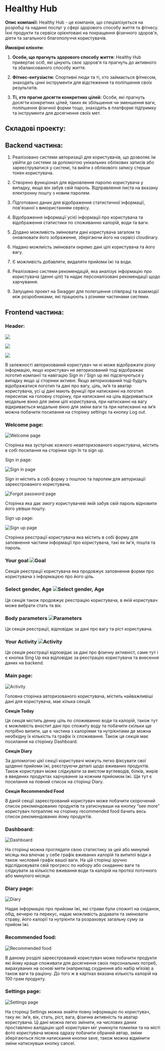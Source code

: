 # Healthy Hub

**Опис компанії:** Healthy Hub - це компанія, що спеціалізується на розробці та
наданні послуг у сфері здорового способу життя та фітнесу. Їхні продукти та
сервіси орієнтовані на покращення фізичного здоров'я, діети та загального
благополуччя користувачів.

**Ймовірні клієнти:**

1. **Особи, що прагнуть здорового способу життя:** Healthy Hub привертає осіб,
   які цінують своє здоров'я та прагнуть до активного та збалансованого способу
   життя.

2. **Фітнес-ентузіасти:** Спортивні люди та ті, хто займається фітнесом,
   знаходять цінні інструменти для відстеження та поліпшення своїх результатів.

3. **Ті, хто прагне досягти конкретних цілей:** Особи, які прагнуть досягти
   конкретних цілей, таких як збільшення чи зменшення ваги, поліпшення фізичної
   форми тощо, знаходять в платформі підтримку та інструменти для досягнення
   своїх мет.

## Складові проекту:

## Backend частина:

1. Реалізовано системи авторизації для користувачів, що дозволяє їм увійти до
   системи за допомогою унікальних облікових записів або зареєструватися у
   системі, та вийти з облікового запису стерши токен користувача.

2. Створено функціонал для відновлення паролю користувача у випадку, якщо він
   забув свій пароль. Відправлення листа на вказану електронну пошту з новим
   паролем.

3. Підготовано даних для відображення статистичної інформації, пов'язаної з
   використанням сервісу.

4. Відображення інформації усієї інформації про користувача та відображення
   статистики по споживанню калорій, води та ваги.

5. Додано можливість змінювати дані користувача загалом та оновлювати його
   зображення, зберігаючи його на сервісі cloudinary.

6. Надано можлиість змінювати окремо дані цілі користувача та його вагу.

7. Є можливість добавляти, видаляти прийоми їжі та води.

8. Реалізовано системи рекомендацій, яка аналізує інформацію про користувача
   (денні цілі) та надає персоналізовані рекомендації щодо харчування.

9. Запущено проект на Swagger для полегшення співпраці та взаємодії між
   розробниками, які працюють з різними частинами системи.

## Frontend частина:

### Header:

![](./assets/headerNonAuth.png)

![](./assets/headerOnSignIn.png)

![](./assets/authHeader.png)

В залежності авторизований користувач чи ні може відображати різну інформацію,
якщо користувач не авторизований тоді відображає логотип компанії та навігацію
Sign in / Sign up які підсвічуються у випадку якщо ці сторінки активні. Якщо
авторизований тоді будуть відображатися логотип та дані про вагу, ціль, ім’я та
аватар користувача, усі ці дані мають функції при натисканні на логотип
пересилає на головну сторінку, при натисканні на ціль відкривається модальне
вікно для зміни цілі користувача, при натисканні на вагу відкривається модальне
вікно для зміни ваги та при натисканні на ім’я можна побачити посилання на
сторінку settings та кнопку Log out.

### Welcome page:

![Welcome page](./assets/welcomePage.png)

Сторінка яка зустрічає кожного неавторизованого користувача, містить в собі
посилання на сторінки sign In та sign up.

Sign in page:

![Sign in page](./assets/signIn.png)

Sign in містить в собі форму з поштою та паролем для авторизації зареєстрованого
користувача.

![Forgot password page](./assets/forgot.png)

Сторінка яка дає змогу користувачеві якій забув свій пароль відновити його
увівши пошту.

Sign up page:

![Sign up page](./assets/signUp.png)

Сторінка реєстрації користувача яка містить в собі форму для заповнення частини
інформації про користувача, такі як ім'я, пошта та пароль.

### Your goal ![Goal](./assets/goal.png)

Секція реєстрації користувача яка продовжує заповнення форми про користувача з
інформацією про його ціль.

### Select gender, Age ![Select gender, Age](./assets/gender.png)

Ця секція також продовжує реєстрацію користувача, в якій користувач може вибрати
стать та вік.

### Body parameters ![Parameters](./assets/params.png)

Ця секція реєстрації, відповідає за дані про вагу та ріст користувача.

### Your Activity ![Activity](./assets/activity.png)

Ця секція реєстрації відповідає за дані про фізичну активніст, саме тут і є
кнопка Sing Up яка відповідає за реєстрацію користувача та внесення даних на
backend.

### Main page:

![Activity](./assets/main.png)

Головна сторінка авторизованого користувача, містить найважливіші дані для
користувача, має кілька секцій.

**Секція Today**

Ця секція містить денну ціль по споживанню води та калорій, також тут є
можливість вностит дані про спожиту воду та побачити скільки ще потрібно випити,
ще є частина з калоріями та нутрієнтами де можна необхідну їх кількість та
графік їх споживання. Також ця секція має посилання на сторінку Dashboard.

**Секція Diary**

За допомогою цієї секції користувачі можуть легко фіксувати свої щоденні прийоми
їжі, реєструючи деталі щодо вживаних продуктів. Також користувач може слідкувати
за вмістом вуглеводів, білків, жирів в введених продуктах харчування за кожним
прийомом їжі. Ще тут є посилання на повний список на сторінці Diary.

**Секція Recommended Food**

В даній секції зареєстрований користувач може побачити скорочений список
рекомендованих продуктів та yатиснуваши на кнопку “see more” користувач
потрапляє на сторінку recommended food бачить весь список рекомендованих йому
продуктів.

### Dashboard:

![Dashboard](./assets/dashboard.png)

На сторінці можна проглядати свою статистику за цей або минулий місяць яка
влючає у себе графік вживаних калорій та випитої води а також числовий графік
вашої ваги. На цій сторінці зручно відслідковувати свій прогресс по набору або
скиданню ваги та слідкувати за кількістю вживання води та калорій на протязі
поточного або минулого місяця.

### Diary page:

![Diary](./assets/diary.png)

Надає інформацію про прийоми їжі, які страви були спожиті на сніданок, обід,
вечерю та перекус, надає можливість додавати та змінювати страву, його калорії
та нутрієнти та розраховує загальну суму за прийом їжі.

### Recommended food:

![Recommended food](./assets/recommendedFood.png)

В даному розділі зареєстрований користувач може побачити продукти які йому краще
споживати для досягнення своіх персональних потреб, вирахуваних на основі мети
(наприклад схуднення або набір м’язів) а також ваги та раціону. До того ж в
картках вказана кількість калорій на 100 грам продукту.

### Settings page:

![Settings page](./assets/settings.png)

На сторінці Settings можна знайти повну інформацію по користувач, таку як: ім’я,
вік, стать, ріст, вага, фізична активність та аватар користувача. Ці дані можна
легко змінити, на числових даних проставлено валідацію щоб користувач міг
уникнути помилки та на місті фото користувача можна одразу побачити обраний
автар, зміни зберігаються після натискання кнопки save, також можна відмінити
зміни натиснувши кнопку cancel.
